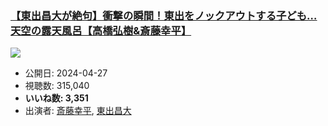 ### [【東出昌大が絶句】衝撃の瞬間！東出をノックアウトする子ども…天空の露天風呂【高橋弘樹&斎藤幸平】](https://www.youtube.com/watch?v=CTm7yMHnSV4)
[![](https://img.youtube.com/vi/CTm7yMHnSV4/sddefault.jpg)](https://www.youtube.com/watch?v=CTm7yMHnSV4)
-   公開日: 2024-04-27
-   視聴数: 315,040
-   **いいね数: 3,351**
-   出演者: [斎藤幸平](/rehacq_fan/people/斎藤幸平 "wikilink"), [東出昌大](/rehacq_fan/people/東出昌大 "wikilink")
